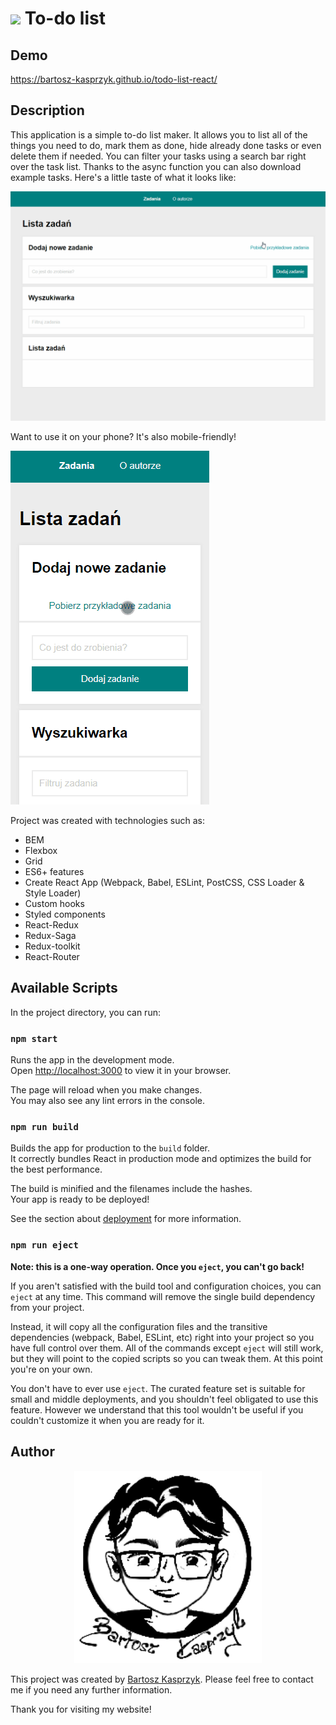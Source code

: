 # <img width="25px" src="/public/icon.png" /> To-do list

## Demo

https://bartosz-kasprzyk.github.io/todo-list-react/

## Description

This application is a simple to-do list maker. It allows you to list all of the things you need to do, mark them as done, hide already done tasks or even delete them if needed. You can filter your tasks using a search bar right over the task list. Thanks to the async function you can also download example tasks. Here's a little taste of what it looks like:

![preview](/public/to-do-list.gif)

Want to use it on your phone? It's also mobile-friendly!

![preview on mobile](/public/to-do-list-mobile.gif)

Project was created with technologies such as:
* BEM
* Flexbox
* Grid
* ES6+ features
* Create React App (Webpack, Babel, ESLint, PostCSS, CSS Loader & Style Loader)
* Custom hooks
* Styled components
* React-Redux
* Redux-Saga
* Redux-toolkit
* React-Router

## Available Scripts

In the project directory, you can run:

### `npm start`

Runs the app in the development mode.\
Open [http://localhost:3000](http://localhost:3000) to view it in your browser.

The page will reload when you make changes.\
You may also see any lint errors in the console.

### `npm run build`

Builds the app for production to the `build` folder.\
It correctly bundles React in production mode and optimizes the build for the best performance.

The build is minified and the filenames include the hashes.\
Your app is ready to be deployed!

See the section about [deployment](https://facebook.github.io/create-react-app/docs/deployment) for more information.

### `npm run eject`

**Note: this is a one-way operation. Once you `eject`, you can't go back!**

If you aren't satisfied with the build tool and configuration choices, you can `eject` at any time. This command will remove the single build dependency from your project.

Instead, it will copy all the configuration files and the transitive dependencies (webpack, Babel, ESLint, etc) right into your project so you have full control over them. All of the commands except `eject` will still work, but they will point to the copied scripts so you can tweak them. At this point you're on your own.

You don't have to ever use `eject`. The curated feature set is suitable for small and middle deployments, and you shouldn't feel obligated to use this feature. However we understand that this tool wouldn't be useful if you couldn't customize it when you are ready for it.

## Author

<p align="center">
  <a href="https://bartosz-kasprzyk.github.io/homepage/">
    <img width="300px" src="/public/drawingsignature.png" />
  </a>
</p>

This project was created by [Bartosz Kasprzyk](https://github.com/bartosz-kasprzyk). Please feel free to contact me if you need any further information.

Thank you for visiting my website!
